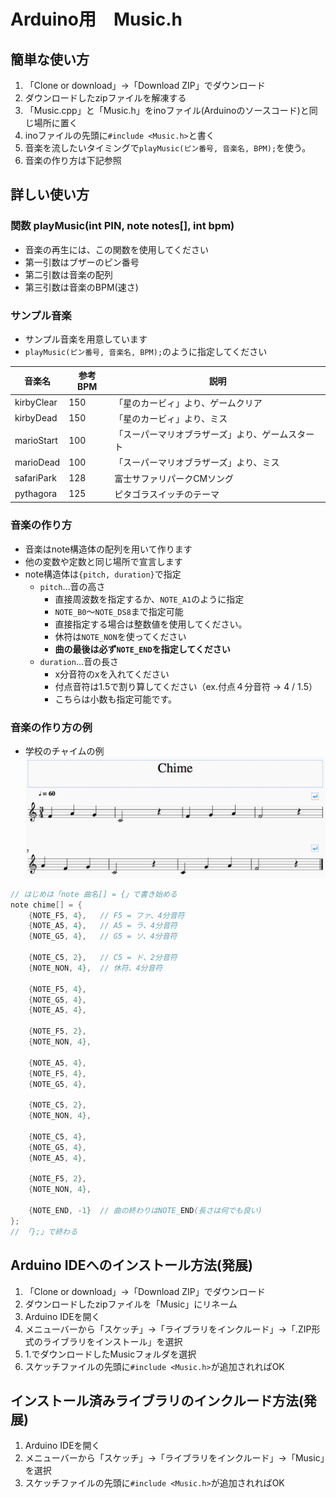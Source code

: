 # Arduino用　Music.h

## 簡単な使い方

1. 「Clone or download」→「Download ZIP」でダウンロード
2. ダウンロードしたzipファイルを解凍する
3. 「Music.cpp」と「Music.h」をinoファイル(Arduinoのソースコード)と同じ場所に置く
4. inoファイルの先頭に`#include <Music.h>`と書く
5. 音楽を流したいタイミングで`playMusic(ピン番号, 音楽名, BPM);`を使う。
6. 音楽の作り方は下記参照


## 詳しい使い方

### 関数 playMusic(int PIN, note notes[], int bpm)
- 音楽の再生には、この関数を使用してください
- 第一引数はブザーのピン番号
- 第二引数は音楽の配列
- 第三引数は音楽のBPM(速さ)

### サンプル音楽
- サンプル音楽を用意しています
- `playMusic(ピン番号, 音楽名, BPM);`のように指定してください

音楽名|参考BPM|説明
--|--|--
kirbyClear|150|「星のカービィ」より、ゲームクリア
kirbyDead|150|「星のカービィ」より、ミス
marioStart|100|「スーパーマリオブラザーズ」より、ゲームスタート
marioDead|100|「スーパーマリオブラザーズ」より、ミス
safariPark|128|富士サファリパークCMソング
pythagora|125|ピタゴラスイッチのテーマ

### 音楽の作り方
- 音楽はnote構造体の配列を用いて作ります
- 他の変数や定数と同じ場所で宣言します
- note構造体は`{pitch, duration}`で指定
	- `pitch`…音の高さ
		- 直接周波数を指定するか、`NOTE_A1`のように指定
		- `NOTE_B0`〜`NOTE_DS8`まで指定可能
		- 直接指定する場合は整数値を使用してください。
		- 休符は`NOTE_NON`を使ってください
		- __曲の最後は必ず`NOTE_END`を指定してください__
	- `duration`…音の長さ
		- x分音符のxを入れてください
		- 付点音符は1.5で割り算してください（ex.付点４分音符 → 4 / 1.5）
		- こちらは小数も指定可能です。


### 音楽の作り方の例
- 学校のチャイムの例
![Chime](./Chime.png)

```C
// はじめは「note 曲名[] = {」で書き始める
note chime[] = {
	{NOTE_F5, 4},	// F5 = ファ、4分音符
	{NOTE_A5, 4},	// A5 = ラ、4分音符
	{NOTE_G5, 4},	// G5 = ソ、4分音符
	
	{NOTE_C5, 2},	// C5 = ド、2分音符
	{NOTE_NON, 4},	// 休符、4分音符
	
	{NOTE_F5, 4},
	{NOTE_G5, 4},
	{NOTE_A5, 4},
	
	{NOTE_F5, 2},
	{NOTE_NON, 4},

	{NOTE_A5, 4},
	{NOTE_F5, 4},
	{NOTE_G5, 4},
	
	{NOTE_C5, 2},
	{NOTE_NON, 4},
	
	{NOTE_C5, 4},
	{NOTE_G5, 4},
	{NOTE_A5, 4},
	
	{NOTE_F5, 2},
	{NOTE_NON, 4},
	
	{NOTE_END, -1}	// 曲の終わりはNOTE_END(長さは何でも良い)
};
// 「};」で終わる
```



## Arduino IDEへのインストール方法(発展)
1. 「Clone or download」→「Download ZIP」でダウンロード
2. ダウンロードしたzipファイルを「Music」にリネーム
2. Arduino IDEを開く
3. メニューバーから「スケッチ」→「ライブラリをインクルード」→「.ZIP形式のライブラリをインストール」を選択
4. 1.でダウンロードしたMusicフォルダを選択
5. スケッチファイルの先頭に`#include <Music.h>`が追加されればOK

## インストール済みライブラリのインクルード方法(発展)
1. Arduino IDEを開く
2. メニューバーから「スケッチ」→「ライブラリをインクルード」→「Music」を選択
3. スケッチファイルの先頭に`#include <Music.h>`が追加されればOK
